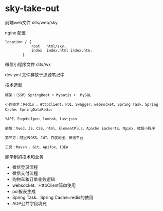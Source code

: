 # sky-take-out

前端web文件 dits/web/sky

nginx 配置
```text
location / {
            root   html/sky;
            index  index.html index.htm;
        }
```



微信小程序文件 dits/wx



dev.yml 文件存放于思源笔记中



技术选型

```text
框架：（SSM）SpringBoot + Mybatis +  MySQL

小的技术：Redis 、HttpClient、POI、Swagger、websocket、Spring Task、Spring Cache、SpringDataRedis

YAPI、PageHelper、lombok、fastjson

前端：Vue3、JS、CSS、html、ElementPlus、Apache Eacherts、Nginx、微信小程序

第三方：阿里云OSS、JWT、百度地图、微信平台

工具：Maven 、Git、Apifox、IDEA
```



能学到的技术和业务

- 微信登录流程
- 微信支付流程
- 购物车和订单业务逻辑
- websocket、HttpClient简单使用
- poi报表生成
- Spring Task、Spring Cache+redis的使用
- AOP公共字段填充
